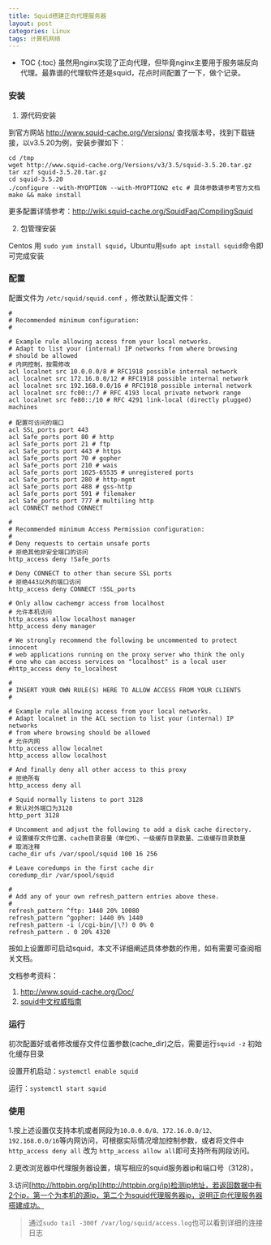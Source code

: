 ```yaml
---
title: Squid搭建正向代理服务器
layout: post
categories: Linux
tags: 计算机网络
---
```

* TOC
{:toc}
虽然用nginx实现了正向代理，但毕竟nginx主要用于服务端反向代理。最靠谱的代理软件还是squid，花点时间配置了一下，做个记录。
<!-- more -->
### 安装

1. 源代码安装

到官方网站 http://www.squid-cache.org/Versions/ 查找版本号，找到下载链接，以v3.5.20为例，安装步骤如下：

```
cd /tmp
wget http://www.squid-cache.org/Versions/v3/3.5/squid-3.5.20.tar.gz
tar xzf squid-3.5.20.tar.gz
cd squid-3.5.20
./configure --with-MYOPTION --with-MYOPTION2 etc # 具体参数请参考官方文档
make && make install
```

更多配置详情参考：http://wiki.squid-cache.org/SquidFaq/CompilingSquid

2. 包管理安装

Centos 用 `sudo yum install squid`，Ubuntu用`sudo apt install squid`命令即可完成安装

### 配置

配置文件为 `/etc/squid/squid.conf` ，修改默认配置文件：

```
#
# Recommended minimum configuration:
#
 
# Example rule allowing access from your local networks.
# Adapt to list your (internal) IP networks from where browsing
# should be allowed
# 内网控制，按需修改
acl localnet src 10.0.0.0/8 # RFC1918 possible internal network
acl localnet src 172.16.0.0/12 # RFC1918 possible internal network
acl localnet src 192.168.0.0/16 # RFC1918 possible internal network
acl localnet src fc00::/7 # RFC 4193 local private network range
acl localnet src fe80::/10 # RFC 4291 link-local (directly plugged) machines
 
# 配置可访问的端口
acl SSL_ports port 443
acl Safe_ports port 80 # http
acl Safe_ports port 21 # ftp
acl Safe_ports port 443 # https
acl Safe_ports port 70 # gopher
acl Safe_ports port 210 # wais
acl Safe_ports port 1025-65535 # unregistered ports
acl Safe_ports port 280 # http-mgmt
acl Safe_ports port 488 # gss-http
acl Safe_ports port 591 # filemaker
acl Safe_ports port 777 # multiling http
acl CONNECT method CONNECT
 
#
# Recommended minimum Access Permission configuration:
#
# Deny requests to certain unsafe ports
# 拒绝其他非安全端口的访问
http_access deny !Safe_ports
 
# Deny CONNECT to other than secure SSL ports
# 拒绝443以外的端口访问
http_access deny CONNECT !SSL_ports
 
# Only allow cachemgr access from localhost
# 允许本机访问
http_access allow localhost manager
http_access deny manager
 
# We strongly recommend the following be uncommented to protect innocent
# web applications running on the proxy server who think the only
# one who can access services on "localhost" is a local user
#http_access deny to_localhost
 
#
# INSERT YOUR OWN RULE(S) HERE TO ALLOW ACCESS FROM YOUR CLIENTS
#
 
# Example rule allowing access from your local networks.
# Adapt localnet in the ACL section to list your (internal) IP networks
# from where browsing should be allowed
# 允许内网
http_access allow localnet
http_access allow localhost
 
# And finally deny all other access to this proxy
# 拒绝所有
http_access deny all
 
# Squid normally listens to port 3128
# 默认对外端口为3128
http_port 3128
 
# Uncomment and adjust the following to add a disk cache directory.
# 设置缓存文件位置、cache目录容量（单位M）、一级缓存目录数量、二级缓存目录数量
# 取消注释
cache_dir ufs /var/spool/squid 100 16 256
 
# Leave coredumps in the first cache dir
coredump_dir /var/spool/squid
 
#
# Add any of your own refresh_pattern entries above these.
#
refresh_pattern ^ftp: 1440 20% 10080
refresh_pattern ^gopher: 1440 0% 1440
refresh_pattern -i (/cgi-bin/|\?) 0 0% 0
refresh_pattern . 0 20% 4320
```

按如上设置即可启动squid，本文不详细阐述具体参数的作用，如有需要可查阅相关文档。

文档参考资料：

1. http://www.squid-cache.org/Doc/
2. [squid中文权威指南](http://zyan.cc/book/squid/index.html)

### 运行

初次配置好或者修改缓存文件位置参数(cache_dir)之后，需要运行`squid -z` 初始化缓存目录

设置开机启动：`systemctl enable squid`

运行：`systemctl start squid`

### 使用

1.按上述设置仅支持本机或者网段为`10.0.0.0/8、172.16.0.0/12、192.168.0.0/16`等内网访问，可根据实际情况增加控制参数，或者将文件中`http_access deny all` 改为 `http_access allow all`即可支持所有网段访问。

2.更改浏览器中代理服务器设置，填写相应的squid服务器ip和端口号（3128）。

3.访问[http://httpbin.org/ip](http://httpbin.org/ip)检测ip地址，若返回数据中有2个ip，第一个为本机的源ip，第二个为squid代理服务器ip，说明正向代理服务器搭建成功。

> 通过`sudo tail -300f /var/log/squid/access.log`也可以看到详细的连接日志
